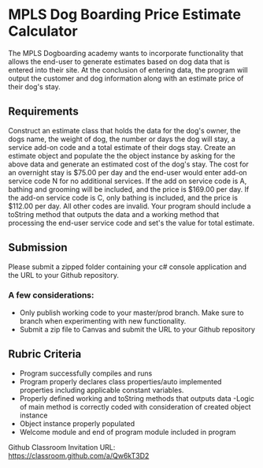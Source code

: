 # MPLS Dog Boarding Price Estimate Calculator

The MPLS Dogboarding academy wants to incorporate functionality that allows the end-user to generate estimates based on dog data that is entered into their site.  At the conclusion of entering data, the program will output the customer and dog information along with an estimate price of their dog's stay. 

## Requirements

Construct an estimate class that holds the data for the dog's owner, the dogs name, the weight of dog, the number or days the dog will stay, a service add-on code and a total estimate of their dogs stay. Create an estimate object and populate the the object instance by asking for the above data and generate an estimated cost of the dog's stay.  The cost for an overnight stay is $75.00 per day and the end-user would enter add-on service code N for no additional services. If the add on service code is A, bathing and grooming will be included, and the price is $169.00 per day. If the add-on service code is C, only bathing is included, and the price is $112.00 per day. All other codes are invalid.   Your program should include a toString method that outputs the data and a working method that processing the end-user service code and set's the value for total estimate.  

## Submission
Please submit a zipped folder containing your c# console application and the URL to your Github repository.

### A few considerations:
- Only publish working code to your master/prod branch. Make sure to branch when experimenting with new functionality.
- Submit a zip file to Canvas and submit the URL to your Github repository

## Rubric Criteria
- Program successfully compiles and runs
- Program properly declares class properties/auto implemented properties including applicable constant variables.
- Properly defined working  and toString methods that outputs data
-Logic of main method is correctly coded with consideration of created object instance
- Object instance properly populated 
- Welcome module and end of program module included in program


Github Classroom Invitation URL: https://classroom.github.com/a/Qw6kT3D2

